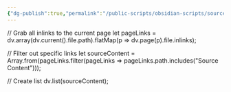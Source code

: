 ```yaml
---
{"dg-publish":true,"permalink":"/public-scripts/obsidian-scripts/source-content-js/"}
---
```


// Grab all inlinks to the current page
let pageLinks = dv.array(dv.current().file.path).flatMap(p => dv.page(p).file.inlinks);

// Filter out specific links
let sourceContent = Array.from(pageLinks.filter(pageLinks => pageLinks.path.includes("Source Content")));


// Create list
dv.list(sourceContent);